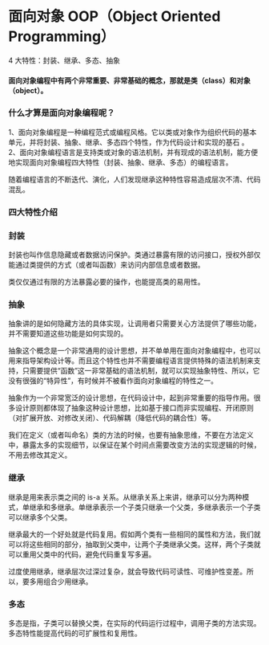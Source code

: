 # 面向对象 OOP（Object Oriented Programming）

4 大特性：封装、继承、多态、抽象

#### 面向对象编程中有两个非常重要、非常基础的概念，那就是类（class）和对象（object）。

### 什么才算是面向对象编程呢？

1、面向对象编程是一种编程范式或编程风格。它以类或对象作为组织代码的基本单元，并将封装、抽象、继承、多态四个特性，作为代码设计和实现的基石 。
2、面向对象编程语言是支持类或对象的语法机制，并有现成的语法机制，能方便地实现面向对象编程四大特性（封装、抽象、继承、多态）的编程语言。

随着编程语言的不断迭代、演化，人们发现继承这种特性容易造成层次不清、代码混乱。

### 四大特性介绍

### 封装

封装也叫作信息隐藏或者数据访问保护。类通过暴露有限的访问接口，授权外部仅能通过类提供的方式（或者叫函数）来访问内部信息或者数据。

类仅仅通过有限的方法暴露必要的操作，也能提高类的易用性。

### 抽象

抽象讲的是如何隐藏方法的具体实现，让调用者只需要关心方法提供了哪些功能，并不需要知道这些功能是如何实现的。

抽象这个概念是一个非常通用的设计思想，并不单单用在面向对象编程中，也可以用来指导架构设计等。而且这个特性也并不需要编程语言提供特殊的语法机制来支持，只需要提供“函数”这一非常基础的语法机制，就可以实现抽象特性、所以，它没有很强的“特异性”，有时候并不被看作面向对象编程的特性之一。

抽象作为一个非常宽泛的设计思想，在代码设计中，起到非常重要的指导作用。很多设计原则都体现了抽象这种设计思想，比如基于接口而非实现编程、开闭原则（对扩展开放、对修改关闭）、代码解耦（降低代码的耦合性）等。

我们在定义（或者叫命名）类的方法的时候，也要有抽象思维，不要在方法定义中，暴露太多的实现细节，以保证在某个时间点需要改变方法的实现逻辑的时候，不用去修改其定义。

### 继承

继承是用来表示类之间的 is-a 关系。从继承关系上来讲，继承可以分为两种模式，单继承和多继承。单继承表示一个子类只继承一个父类，多继承表示一个子类可以继承多个父类。

继承最大的一个好处就是代码复用。假如两个类有一些相同的属性和方法，我们就可以将这些相同的部分，抽取到父类中，让两个子类继承父类。这样，两个子类就可以重用父类中的代码，避免代码重复写多遍。

过度使用继承，继承层次过深过复杂，就会导致代码可读性、可维护性变差。所以，要多用组合少用继承。

### 多态

多态是指，子类可以替换父类，在实际的代码运行过程中，调用子类的方法实现。
多态特性能提高代码的可扩展性和复用性。
